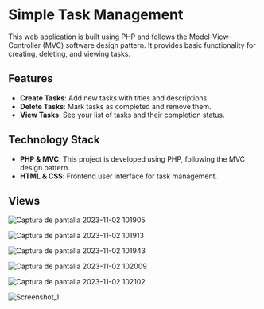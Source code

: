 
# Simple Task Management

This web application is built using PHP and follows the Model-View-Controller (MVC) software design pattern. It provides basic functionality for creating, deleting, and viewing tasks.

## Features

- **Create Tasks**: Add new tasks with titles and descriptions.
- **Delete Tasks**: Mark tasks as completed and remove them.
- **View Tasks**: See your list of tasks and their completion status.

## Technology Stack

- **PHP & MVC**: This project is developed using PHP, following the MVC design pattern.
- **HTML & CSS**: Frontend user interface for task management.

## Views

![Captura de pantalla 2023-11-02 101905](https://github.com/ainaplanass/TO-DO/assets/82839054/9d7983ab-7871-4f2d-b1a6-45fdfda0c3aa)

![Captura de pantalla 2023-11-02 101913](https://github.com/ainaplanass/TO-DO/assets/82839054/fef954a3-7e22-4a57-94fe-fb5d9c8f6f35)

![Captura de pantalla 2023-11-02 101943](https://github.com/ainaplanass/TO-DO/assets/82839054/52b5124f-c394-41fc-8385-fa137f0faee1)

![Captura de pantalla 2023-11-02 102009](https://github.com/ainaplanass/TO-DO/assets/82839054/92417dc8-3704-45e9-a388-07e617ba8d80)

![Captura de pantalla 2023-11-02 102102](https://github.com/ainaplanass/TO-DO/assets/82839054/1a640e86-cda8-4971-ab74-71c06b943f3c)

![Screenshot_1](https://github.com/ainaplanass/TO-DO/assets/82839054/3d8e07c3-24cb-4a22-b64c-8c08642c3fab)
